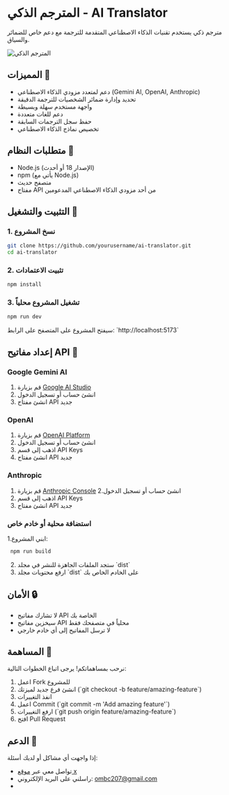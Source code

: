 # المترجم الذكي - AI Translator

مترجم ذكي يستخدم تقنيات الذكاء الاصطناعي المتقدمة للترجمة مع دعم خاص للضمائر والسياق.

![المترجم الذكي](https://images.unsplash.com/photo-1589998059171-988d887df646?auto=format&fit=crop&q=80&w=1200&h=600)

## المميزات 🌟

- دعم لمتعدد مزودي الذكاء الاصطناعي (Gemini AI, OpenAI, Anthropic)
- تحديد وإدارة ضمائر الشخصيات للترجمة الدقيقة
- واجهة مستخدم سهلة وبسيطة
- دعم للغات متعددة
- حفظ سجل الترجمات السابقة
- تخصيص نماذج الذكاء الاصطناعي

## متطلبات النظام 🔧

- Node.js (الإصدار 18 أو أحدث)
- npm (يأتي مع Node.js)
- متصفح حديث
- مفتاح API من أحد مزودي الذكاء الاصطناعي المدعومين

## التثبيت والتشغيل 🚀

### 1. نسخ المشروع

```bash
git clone https://github.com/yourusername/ai-translator.git
cd ai-translator
```

### 2. تثبيت الاعتمادات

``` bash
npm install
```

### 3. تشغيل المشروع محلياً

``` bash
npm run dev
```

سيفتح المشروع على المتصفح على الرابط: \`http://localhost:5173\`

## إعداد مفاتيح API 🔑

### Google Gemini AI
1. قم بزيارة [Google AI Studio](https://makersuite.google.com/app/apikey)
2. انشئ حساب أو تسجيل الدخول
3. انشئ مفتاح API جديد

### OpenAI
1. قم بزيارة [OpenAI Platform](https://platform.openai.com/)
2. انشئ حساب أو تسجيل الدخول
3. اذهب إلى قسم API Keys
4. انشئ مفتاح API جديد

### Anthropic
1. قم بزيارة [Anthropic Console](https://console.anthropic.com/)
2.انشئ حساب أو تسجيل الدخول
3. اذهب إلى قسم API Keys
4. انشئ مفتاح API جديد


### استضافة محلية أو خادم خاص
1.ابني المشروع:
  ```bash
   npm run build
  ```
2. ستجد الملفات الجاهزة للنشر في مجلد \`dist\`
3. ارفع محتويات مجلد \`dist\` على الخادم الخاص بك

## الأمان 🔒

- لا تشارك مفاتيح API الخاصة بك
- سيخزين مفاتيح API محلياً في متصفحك فقط
- لا ترسل المفاتيح إلى أي خادم خارجي

## المساهمة 👥

نرحب بمساهماتكم! يرجى اتباع الخطوات التالية:

1. اعمل Fork للمشروع
2. انشئ فرع جديد لميزتك (\`git checkout -b feature/amazing-feature\`)
3. انفذ التغييرات
4. اعمل Commit (\`git commit -m 'Add amazing feature'\`)
5. ارفع التغييرات (\`git push origin feature/amazing-feature\`)
6. افتح Pull Request

## الدعم 💬

إذا واجهت أي مشاكل أو لديك أسئلة:
- تواصل معي عبر [موقع x](https://x.com/may24_44)
- راسلني على البريد الإلكتروني: ombc207@gmail.com
- 
